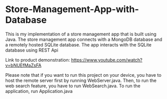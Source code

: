 # Store-Management-App-with-Database
This is my implementation of a store management app that is built using Java. The store management app connects with a MongoDB database and a remotely hosted SQLite database. The app interacts with the SQLite database using REST Api

Link to product demonstration: https://www.youtube.com/watch?v=bNUEfMaZsFA

Please note that if you want to run this project on your device, you have to host the remote server first by running WebServer.java. Then, to run the web search feature, you have to run WebSearch.java. To run the application, run Application.java
